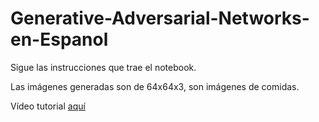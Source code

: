 # Generative-Adversarial-Networks-en-Espanol

Sigue las instrucciones que trae el notebook.

Las imágenes generadas son de 64x64x3, son imágenes de comidas.


Vídeo tutorial [aquí](https://youtu.be/BjtsQPk6psk)
